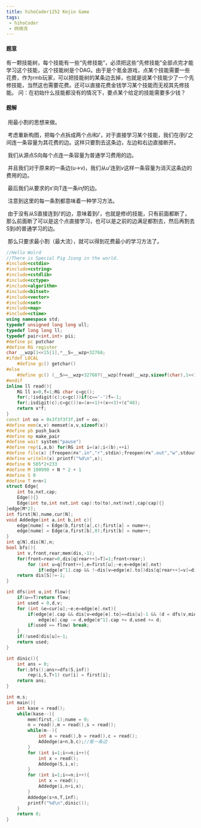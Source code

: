 ```yaml
---
title: hihoCoder1252 Kejin Game
tags: 
 - hihoCoder
 - 网络流
---
```


#### 题意

​	有一颗技能树，每个技能有一些“先修技能”，必须把这些“先修技能”全部点完才能学习这个技能，这个技能树是个DAG。由于是个氪金游戏，点某个技能需要一些花费，作为rmb玩家，可以把技能树的某条边去掉，也就是说某个技能少了一个先修技能，当然这也需要花费。还可以直接花费金钱学习某个技能而无视其先修技能。 
问：在初始什么技能都没有的情况下，要点某个给定的技能需要多少钱？

<!--more-->

#### 题解

​	用最小割的思想来做。

​	考虑重新构图，把每个点拆成两个点$i$和$i'$，对于直接学习某个技能，我们在$i$到$i'$之间连一条容量为其花费的边。这样只要割去这条边，左边和右边直接断开。

​	我们从源点S向每个点连一条容量为普通学习费用的边。

​	并且我们对于原来的一条边(u->v)，我们从$u'$连到$v$这样一条容量为消灭这条边的费用的边。

​	最后我们从要求的$s'$向T连一条$inf$的边。

​	注意到这里的每一条割都意味着一种学习方法。

​	由于没有从S直接连到$i'$的边，意味着到$i'$，也就是修i的技能，只有前面都断了，那么前面断了可以是这个点直接学习，也可以是之前的边满足都割去，然后再割去S到$i$的普通学习的边。

​	那么只要求最小割（最大流），就可以得到花费最小的学习方法了。

```c++
//Hello Wolrd
//There is Special Pig Jiong in the world.
#include<cstdio>
#include<cstring> 
#include<cstdlib> 
#include<cctype>
#include<algorithm>
#include<bitset> 
#include<vector> 
#include<set> 
#include<map> 
#include<ctime> 
using namespace std;
typedef unsigned long long ull;
typedef long long ll;
typedef pair<int,int> pii;
#define pc putchar
#define RG register
char __wzp[1<<15|1],*__S=__wzp+32768;
#ifdef LOCAL 
	#define gc() getchar()
#else
	#define gc() (__S>=__wzp+32768?(__wzp[fread(__wzp,sizeof(char),1<<15,stdin)]=EOF),*((__S=__wzp)++):*(__S++))
#endif
inline ll read(){
	RG ll x=0,f=1;RG char c=gc();
	for(;!isdigit(c);c=gc())if(c=='-')f=-1;
	for(;isdigit(c);c=gc())x=(x<<1)+(x<<3)+(c^48);
	return x*f;
}
const int oo = 0x3f3f3f3f,inf = oo;
#define mem(x,v) memset(x,v,sizeof(x))
#define pb push_back
#define mp make_pair
#define wait system("pause")
#define rep(i,a,b) for(RG int i=(a);i<(b);++i)
#define file(x) {freopen(#x".in","r",stdin);freopen(#x".out","w",stdout);}
#define writeln(x) printf("%d\n",x);
#define N 505*2+233
#define M 100990 + N * 2 + 1
#define S 0
#define T n+n+1
struct Edge{
	int to,nxt,cap;
	Edge(){}
	Edge(int to,int nxt,int cap):to(to),nxt(nxt),cap(cap){}
}edge[M*2];
int first[N],nume,cur[N];
void Addedge(int a,int b,int c){
	edge[nume] = Edge(b,first[a],c);first[a] = nume++;
	edge[nume] = Edge(a,first[b],0);first[b] = nume++;
}
int q[N],dis[N],n;
bool bfs(){
	int v,front,rear;mem(dis,-1);
	for(front=rear=0,dis[q[rear++]=T]=1;front<rear;)
		for (int u=q[front++],e=first[u];~e;e=edge[e].nxt)
			if(edge[e^1].cap && !~dis[v=edge[e].to])dis[q[rear++]=v]=dis[u]+1;
	return dis[S]!=-1;
}

int dfs(int u,int flow){
	if(u==T)return flow;
	int used = 0,d,v;
	for (int &e=cur[u];~e;e=edge[e].nxt){
		if(edge[e].cap && dis[v=edge[e].to]==dis[u]-1 && (d = dfs(v,min(flow-used,edge[e].cap))))
			edge[e].cap -= d,edge[e^1].cap += d,used += d;
		if(used == flow) break;
	}
	if(!used)dis[u]=-1;
	return used;
}

int dinic(){
	int ans = 0;
	for(;bfs();ans+=dfs(S,inf))
		rep(i,S,T+1) cur[i] = first[i];
	return ans;
}

int m,s;
int main(){
	int kase = read();
	while(kase--){
		mem(first,-1);nume = 0;
		n = read(),m = read(),s = read();
		while(m--){
			int a = read(),b = read(),c = read();
			Addedge(a+n,b,c);//氪一条边 
		}
		for (int i=1;i<=n;i++){
			int x = read();
			Addedge(S,i,x);
		}
		for (int i=1;i<=n;i++){
			int x = read();
			Addedge(i,n+i,x);
		}
		Addedge(s+n,T,inf);
		printf("%d\n",dinic());
	}
	return 0;
}
```


